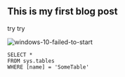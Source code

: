 ## This is my first blog post

try try

![windows-10-failed-to-start](https://github.com/OvaloPicatecla/OvaloPicatecla.github.io/assets/124590898/27244464-6a6b-447e-a696-1b2bc1959566)

 ```tsql
 SELECT *
 FROM sys.tables
 WHERE [name] = 'SomeTable'
 ```
